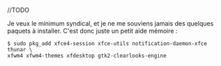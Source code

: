//TODO

Je veux le minimum syndical, et je ne me souviens jamais des quelques paquets à
installer. C'est donc juste un petit aide mémoire :

	$ sudo pkg_add xfce4-session xfce-utils notification-daemon-xfce thunar \
	xfwm4 xfwm4-themes xfdesktop gtk2-clearlooks-engine

